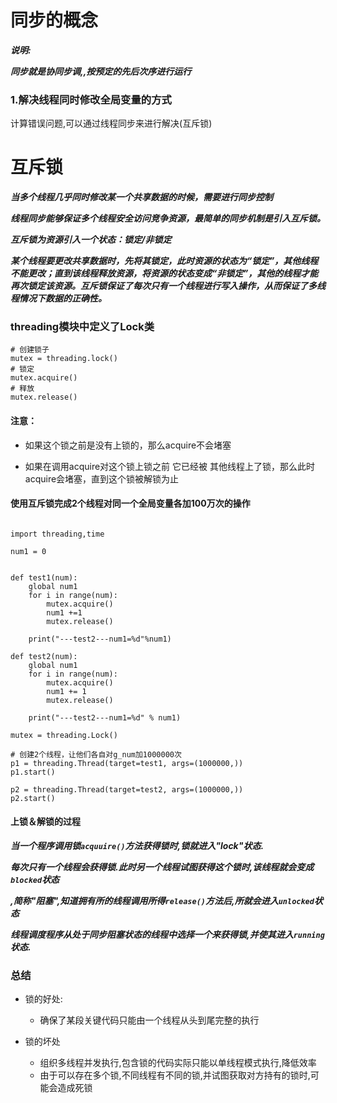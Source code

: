 # 同步的概念

***说明:***

​	***同步就是协同步调,,按预定的先后次序进行运行***

### 1.解决线程同时修改全局变量的方式

计算错误问题,可以通过线程同步来进行解决(互斥锁)



# 互斥锁



***当多个线程几乎同时修改某一个共享数据的时候，需要进行同步控制***

***线程同步能够保证多个线程安全访问竞争资源，最简单的同步机制是引入互斥锁。***

***互斥锁为资源引入一个状态：锁定/非锁定***

***某个线程要更改共享数据时，先将其锁定，此时资源的状态为“锁定”，其他线程不能更改；直到该线程释放资源，将资源的状态变成“非锁定”，其他的线程才能再次锁定该资源。互斥锁保证了每次只有一个线程进行写入操作，从而保证了多线程情况下数据的正确性。***

### threading模块中定义了Lock类

```
# 创建锁子
mutex = threading.lock()
# 锁定
mutex.acquire()
# 释放
mutex.release()

```

#### 注意：

- 如果这个锁之前是没有上锁的，那么acquire不会堵塞

- 如果在调用acquire对这个锁上锁之前 它已经被 其他线程上了锁，那么此时acquire会堵塞，直到这个锁被解锁为止

  

#### 使用互斥锁完成2个线程对同一个全局变量各加100万次的操作

```

import threading,time

num1 = 0


def test1(num):
    global num1
    for i in range(num):
        mutex.acquire()
        num1 +=1
        mutex.release()

    print("---test2---num1=%d"%num1)

def test2(num):
    global num1
    for i in range(num):
        mutex.acquire()
        num1 += 1
        mutex.release()

    print("---test2---num1=%d" % num1)

mutex = threading.Lock()

# 创建2个线程，让他们各自对g_num加1000000次
p1 = threading.Thread(target=test1, args=(1000000,))
p1.start()

p2 = threading.Thread(target=test2, args=(1000000,))
p2.start()
```



#### 上锁＆解锁的过程

***当一个程序调用锁`acquuire()`方法获得锁时,锁就进入"lock"状态.***

***每次只有一个线程会获得锁.此时另一个线程试图获得这个锁时,该线程就会变成`blocked`状态***

***,简称"阻塞",知道拥有所的线程调用所得`release()`方法后,所就会进入`unlocked`状态***

***线程调度程序从处于同步阻塞状态的线程中选择一个来获得锁,并使其进入`running`状态.***



### 总结

- 锁的好处:
  - 确保了某段关键代码只能由一个线程从头到尾完整的执行

- 锁的坏处
  - 组织多线程并发执行,包含锁的代码实际只能以单线程模式执行,降低效率
  - 由于可以存在多个锁,不同线程有不同的锁,并试图获取对方持有的锁时,可能会造成死锁